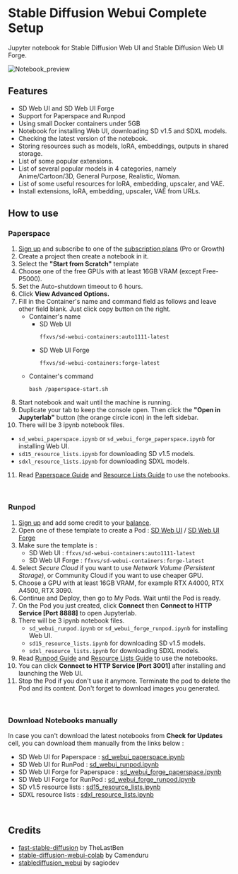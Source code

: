 # Stable Diffusion Webui Complete Setup  
Jupyter notebook for Stable Diffusion Web UI and Stable Diffusion Web UI Forge.

![Notebook_preview](https://github.com/ffxvs/sd-webui-complete-setup/assets/156585597/52855d70-7c6b-42af-aa15-9ea67c99a5e5)

## Features  
* SD Web UI and SD Web UI Forge
* Support for Paperspace and Runpod
* Using small Docker containers under 5GB
* Notebook for installing Web UI, downloading SD v1.5 and SDXL models.
* Checking the latest version of the notebook.
* Storing resources such as models, loRA, embeddings, outputs in shared storage.
* List of some popular extensions.
* List of several popular models in 4 categories, namely Anime/Cartoon/3D, General Purpose, Realistic, Woman.
* List of some useful resources for loRA, embedding, upscaler, and VAE.
* Install extensions, loRA, embedding, upscaler, VAE from URLs.

## How to use  
### Paperspace  
1. [Sign up](https://console.paperspace.com/signup) and subscribe to one of the [subscription plans](https://www.paperspace.com/gradient/pricing) (Pro or Growth)
2. Create a project then create a notebook in it.
3. Select the **"Start from Scratch"** template
4. Choose one of the free GPUs with at least 16GB VRAM (except Free-P5000).
5. Set the Auto-shutdown timeout to 6 hours.
6. Click **View Advanced Options.**
7. Fill in the Container's name and command field as follows and leave other field blank. Just click copy button on the right.
   * Container's name
     * SD Web UI
       ```
       ffxvs/sd-webui-containers:auto1111-latest
       ```
     * SD Web UI Forge
       ```
       ffxvs/sd-webui-containers:forge-latest
       ```
   * Container's command
     ```
     bash /paperspace-start.sh
     ```
8. Start notebook and wait until the machine is running.
9. Duplicate your tab to keep the console open. Then click the **"Open in Jupyterlab"** button (the orange circle icon) in the left sidebar.
10. There will be 3 ipynb notebook files.
   * `sd_webui_paperspace.ipynb` or `sd_webui_forge_paperspace.ipynb` for installing Web UI.
   * `sd15_resource_lists.ipynb` for downloading SD v1.5 models.
   * `sdxl_resource_lists.ipynb` for downloading SDXL models.
11. Read [Paperspace Guide](https://github.com/ffxvs/sd-webui-complete-setup/wiki/Paperspace-Guide) and [Resource Lists Guide](https://github.com/ffxvs/sd-webui-complete-setup/wiki/Resource-Lists-Guide) to use the notebooks.

<br>

### Runpod  
1. [Sign up](https://runpod.io?ref=synjcfeg) and add some credit to your [balance](https://www.runpod.io/console/user/billing).
2. Open one of these template to create a Pod : [SD Web UI](https://runpod.io/console/gpu-cloud?template=38adx50leu&ref=synjcfeg) / [SD Web UI Forge](https://runpod.io/console/gpu-cloud?template=kwef1wl832&ref=synjcfeg)
3. Make sure the template is : 
   * SD Web UI : `ffxvs/sd-webui-containers:auto1111-latest`
   * SD Web UI Forge : `ffxvs/sd-webui-containers:forge-latest`
4. Select _Secure Cloud_ if you want to use _Network Volume (Persistent Storage)_, or Community Cloud if you want to use cheaper GPU.
5. Choose a GPU with at least 16GB VRAM, for example RTX A4000, RTX A4500, RTX 3090.
6. Continue and Deploy, then go to My Pods. Wait until the Pod is ready.
7. On the Pod you just created, click **Connect** then **Connect to HTTP Service [Port 8888]** to open Jupyterlab.
8. There will be 3 ipynb notebook files.
   * `sd_webui_runpod.ipynb` or `sd_webui_forge_runpod.ipynb` for installing Web UI.
   * `sd15_resource_lists.ipynb` for downloading SD v1.5 models.
   * `sdxl_resource_lists.ipynb` for downloading SDXL models.
9. Read [Runpod Guide](https://github.com/ffxvs/sd-webui-complete-setup/wiki/Runpod-Guide) and [Resource Lists Guide](https://github.com/ffxvs/sd-webui-complete-setup/wiki/Resource-Lists-Guide) to use the notebooks.
10. You can click **Connect to HTTP Service [Port 3001]** after installing and launching the Web UI.
11. Stop the Pod if you don't use it anymore. Terminate the pod to delete the Pod and its content. Don't forget to download images you generated.

<br>

### Download Notebooks manually
In case you can't download the latest notebooks from **Check for Updates** cell, you can download them manually from the links below :
- SD Web UI for Paperspace : [sd_webui_paperspace.ipynb](https://ffxvs.github.io/sd-webui-complete-setup/sd-webui/sd_webui_paperspace.ipynb)
- SD Web UI for RunPod : [sd_webui_runpod.ipynb](https://ffxvs.github.io/sd-webui-complete-setup/sd-webui/sd_webui_runpod.ipynb) 
- SD Web UI Forge for Paperspace : [sd_webui_forge_paperspace.ipynb](https://ffxvs.github.io/sd-webui-complete-setup/sd-webui-forge/sd_webui_forge_paperspace.ipynb)
- SD Web UI Forge for RunPod : [sd_webui_forge_runpod.ipynb](https://ffxvs.github.io/sd-webui-complete-setup/sd-webui-forge/sd_webui_forge_runpod.ipynb)
- SD v1.5 resource lists : [sd15_resource_lists.ipynb](https://ffxvs.github.io/sd-webui-complete-setup/resource-lists/sd15_resource_lists.ipynb)
- SDXL resource lists : [sdxl_resource_lists.ipynb](https://ffxvs.github.io/sd-webui-complete-setup/resource-lists/sdxl_resource_lists.ipynb)

<br>

## Credits
* [fast-stable-diffusion](https://github.com/TheLastBen/fast-stable-diffusion) by TheLastBen
* [stable-diffusion-webui-colab](https://github.com/camenduru/stable-diffusion-webui-colab) by Camenduru
* [stablediffusion_webui](https://github.com/sagiodev/stablediffusion_webui) by sagiodev
